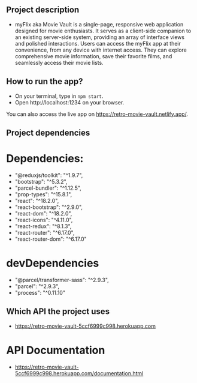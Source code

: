 
## Project description
- myFlix aka Movie Vault is a single-page, responsive web application designed for movie enthusiasts. It serves as a client-side companion to an existing server-side system, providing an array of interface views and polished interactions. Users can access the myFlix app at their convenience, from any device with internet access. They can explore comprehensive movie information, save their favorite films, and seamlessly access their movie lists.

## How to run the app?
- On your terminal, type in `npm start`.
- Open http://localhost:1234 on your browser.

You can also access the live app on https://retro-movie-vault.netlify.app/.

## Project dependencies 
# Dependencies:
- "@reduxjs/toolkit": "^1.9.7",
- "bootstrap": "^5.3.2",
- "parcel-bundler": "^1.12.5",
- "prop-types": "^15.8.1",
- "react": "^18.2.0",
- "react-bootstrap": "^2.9.0",
- "react-dom": "^18.2.0",
- "react-icons": "^4.11.0",
- "react-redux": "^8.1.3",
- "react-router": "^6.17.0",
- "react-router-dom": "^6.17.0"
# devDependencies
- "@parcel/transformer-sass": "^2.9.3",
- "parcel": "^2.9.3",
- "process": "^0.11.10"

## Which API the project uses
- https://retro-movie-vault-5ccf6999c998.herokuapp.com
# API Documentation
- https://retro-movie-vault-5ccf6999c998.herokuapp.com/documentation.html


